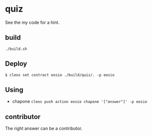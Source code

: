 # quiz

See the my code for a hint.

## build

```
./build.sh
```

## Deploy

```
$ cleos set contract eosio ./build/quiz/. -p eosio
```

## Using

- chapone `cleos push action eosio chapone '["answer"]' -p eosio`

## contributor

The right answer can be a contributor.
